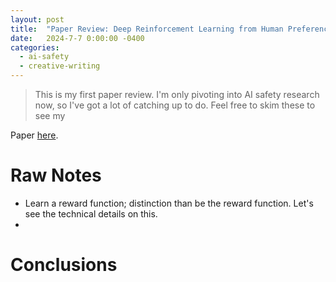 ```yaml
---
layout: post
title:  "Paper Review: Deep Reinforcement Learning from Human Preferences"
date:   2024-7-7 0:00:00 -0400
categories:
  - ai-safety
  - creative-writing
---
```


> This is my first paper review. I'm only pivoting into AI safety research now, so I've got a lot of catching up to do. Feel free to skim these to see my 

Paper [here](https://arxiv.org/pdf/1706.03741).

# Raw Notes
- Learn a reward function; distinction than be the reward function. Let's see the technical details on this. 
- 


# Conclusions
